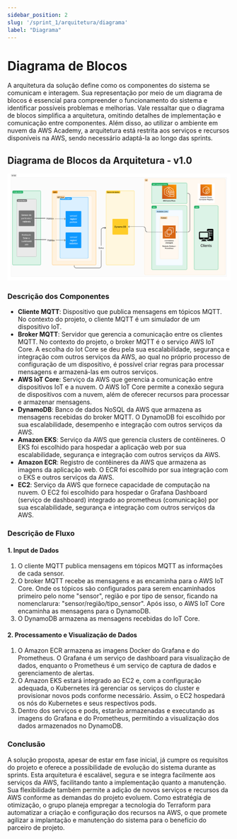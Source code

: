 ```yaml
---
sidebar_position: 2
slug: '/sprint_1/arquitetura/diagrama'
label: "Diagrama"
---
```

# Diagrama de Blocos

A arquitetura da solução define como os componentes do sistema se comunicam e interagem. Sua representação por meio de um diagrama de blocos é essencial para compreender o funcionamento do sistema e identificar possíveis problemas e melhorias. Vale ressaltar que o diagrama de blocos simplifica a arquitetura, omitindo detalhes de implementação e comunicação entre componentes. Além disso, ao utilizar o ambiente em nuvem da AWS Academy, a arquitetura está restrita aos serviços e recursos disponíveis na AWS, sendo necessário adaptá-la ao longo das sprints.

## Diagrama de Blocos da Arquitetura - v1.0

![alt text](<../../../static/img/Diagrama de blocos - Cloud.png>)

### Descrição dos Componentes

- **Cliente MQTT**: Dispositivo que publica mensagens em tópicos MQTT. No contexto do projeto, o cliente MQTT é um simulador de um dispositivo IoT.
- **Broker MQTT**: Servidor que gerencia a comunicação entre os clientes MQTT. No contexto do projeto, o broker MQTT é o serviço AWS IoT Core. A escolha do Iot Core se deu pela sua escalabilidade, segurança e integração com outros serviços da AWS, ao qual no próprio processo de configuração de um dispositivo, é possível criar regras para processar mensagens e armazená-las em outros serviços.
- **AWS IoT Core**: Serviço da AWS que gerencia a comunicação entre dispositivos IoT e a nuvem. O AWS IoT Core permite a conexão segura de dispositivos com a nuvem, além de oferecer recursos para processar e armazenar mensagens.
- **DynamoDB**: Banco de dados NoSQL da AWS que armazena as mensagens recebidas do broker MQTT. O DynamoDB foi escolhido por sua escalabilidade, desempenho e integração com outros serviços da AWS.
- **Amazon EKS**: Serviço da AWS que gerencia clusters de contêineres. O EKS foi escolhido para hospedar a aplicação web por sua escalabilidade, segurança e integração com outros serviços da AWS.
- **Amazon ECR**: Registro de contêineres da AWS que armazena as imagens da aplicação web. O ECR foi escolhido por sua integração com o EKS e outros serviços da AWS.
- **EC2**: Serviço da AWS que fornece capacidade de computação na nuvem. O EC2 foi escolhido para hospedar o Grafana Dashboard (serviço de dashboard) integrado ao prometheus (comunicação) por sua escalabilidade, segurança e integração com outros serviços da AWS.

### Descrição de Fluxo

#### 1. Input de Dados

1. O cliente MQTT publica mensagens em tópicos MQTT as informações de cada sensor.
2. O broker MQTT recebe as mensagens e as encaminha para o AWS IoT Core. Onde os tópicos são configurados para serem encaminhados primeiro pelo nome "sensor", região e por tipo de sensor, ficando na nomenclarura: "sensor/região/tipo_sensor". Após isso, o AWS IoT Core encaminha as mensagens para o DynamoDB.
3. O DynamoDB armazena as mensagens recebidas do IoT Core.

#### 2. Processamento e Visualização de Dados

1. O Amazon ECR armazena as imagens Docker do Grafana e do Prometheus. O Grafana é um serviço de dashboard para visualização de dados, enquanto o Prometheus é um serviço de captura de dados e gerenciamento de alertas.
2. O Amazon EKS estará integrado ao EC2 e, com a configuração adequada, o Kubernetes irá gerenciar os serviços do cluster e provisionar novos pods conforme necessário. Assim, o EC2 hospedará os nós do Kubernetes e seus respectivos pods.
3. Dentro dos serviços e pods, estarão armazenadas e executando as imagens do Grafana e do Prometheus, permitindo a visualização dos dados armazenados no DynamoDB.

### Conclusão

A solução proposta, apesar de estar em fase inicial, já cumpre os requisitos do projeto e oferece a possibilidade de evolução do sistema durante as sprints. Esta arquitetura é escalável, segura e se integra facilmente aos serviços da AWS, facilitando tanto a implementação quanto a manutenção. Sua flexibilidade também permite a adição de novos serviços e recursos da AWS conforme as demandas do projeto evoluem. Como estratégia de otimização, o grupo planeja empregar a tecnologia do Terraform para automatizar a criação e configuração dos recursos na AWS, o que promete agilizar a implantação e manutenção do sistema para o benefício do parceiro de projeto.
